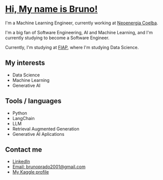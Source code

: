 # [Hi, My name is Bruno!](https://brcprado.com.br/)

I'm a Machine Learning Engineer, currently working at [Neoenergia Coelba](https://www.neoenergia.com/web/bahia).

I'm a big fan of Software Engineering, AI and Machine Learning, and I'm currently studying to become a Software Engineer.

Currently, I'm studying at [FIAP](https://www.fiap.com.br), where I'm studying Data Science.
  
  
## My interests
- Data Science
- Machine Learning
- Generative AI


## Tools / languages

- Python
- LangChain
- LLM
- Retrieval Augmented Generation
- Generative AI Aplications

<!-- logo of the tools i use -->


## Contact me

- [LinkedIn](https://www.linkedin.com/in/bruno-prado-7b5b6b1a3/)
- [Email: brunoprado2001@gmail.com](mailto:brunopradocode@gmail.com)
- [My Kaggle profile](https://www.kaggle.com/brunocprado)


